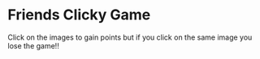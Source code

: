 # Friends Clicky Game


Click on the images to gain points but if you click on the same image you lose the game!!




